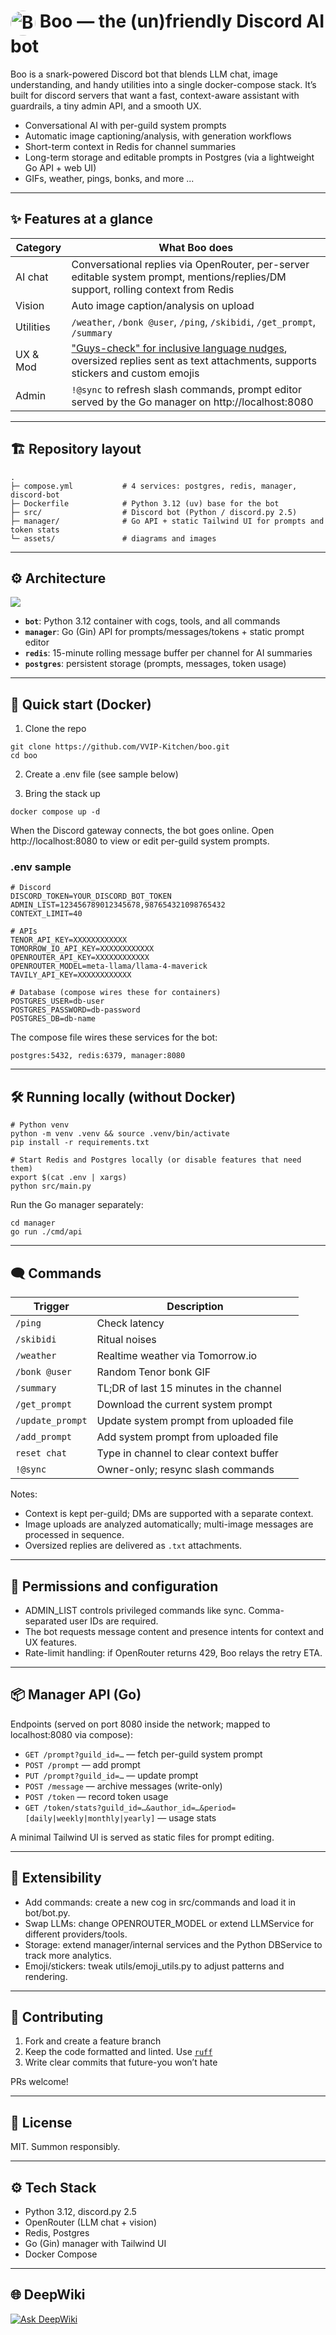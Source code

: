 # <img src="./assets/boo.png" alt="Boo" width="40" height="40" style="border-radius:50%; vertical-align:text-top;" /> Boo — the (un)friendly Discord AI bot

Boo is a snark-powered Discord bot that blends LLM chat, image understanding, and handy utilities into a single docker-compose stack. It’s built for discord servers that want a fast, context-aware assistant with guardrails, a tiny admin API, and a smooth UX.

- Conversational AI with per-guild system prompts
- Automatic image captioning/analysis, with generation workflows
- Short-term context in Redis for channel summaries
- Long-term storage and editable prompts in Postgres (via a lightweight Go API + web UI)
- GIFs, weather, pings, bonks, and more ...

---

## ✨ Features at a glance

| Category  | What Boo does                                                                                                                                                      |
| --------- | ------------------------------------------------------------------------------------------------------------------------------------------------------------------ |
| AI chat   | Conversational replies via OpenRouter, per-server editable system prompt, mentions/replies/DM support, rolling context from Redis |
| Vision    | Auto image caption/analysis on upload                                                                       |
| Utilities | `/weather`, `/bonk @user`, `/ping`, `/skibidi`, `/get_prompt`, `/summary`                                                                                |
| UX & Mod  | ["Guys-check" for inclusive language nudges](https://github.com/VVIP-Kitchen/boo/issues/31), oversized replies sent as text attachments, supports stickers and custom emojis                                        |
| Admin     | `!@sync` to refresh slash commands, prompt editor served by the Go manager on http://localhost:8080                                                         |

---

## 🏗 Repository layout

```
.
├─ compose.yml           # 4 services: postgres, redis, manager, discord-bot
├─ Dockerfile            # Python 3.12 (uv) base for the bot
├─ src/                  # Discord bot (Python / discord.py 2.5)
├─ manager/              # Go API + static Tailwind UI for prompts and token stats
└─ assets/               # diagrams and images
```

---

## ⚙️ Architecture

![](./assets/architecture.png)
- **`bot`**: Python 3.12 container with cogs, tools, and all commands
- **`manager`**: Go (Gin) API for prompts/messages/tokens + static prompt editor
- **`redis`**: 15-minute rolling message buffer per channel for AI summaries
- **`postgres`**: persistent storage (prompts, messages, token usage)

---

## 🚀 Quick start (Docker)

1. Clone the repo

```
git clone https://github.com/VVIP-Kitchen/boo.git
cd boo
```

2. Create a .env file (see sample below)

3. Bring the stack up

```
docker compose up -d
```

When the Discord gateway connects, the bot goes online. Open http://localhost:8080 to view or edit per-guild system prompts.

### .env sample

```
# Discord
DISCORD_TOKEN=YOUR_DISCORD_BOT_TOKEN
ADMIN_LIST=123456789012345678,987654321098765432
CONTEXT_LIMIT=40

# APIs
TENOR_API_KEY=XXXXXXXXXXXX
TOMORROW_IO_API_KEY=XXXXXXXXXXXX
OPENROUTER_API_KEY=XXXXXXXXXXXX
OPENROUTER_MODEL=meta-llama/llama-4-maverick
TAVILY_API_KEY=XXXXXXXXXXXX

# Database (compose wires these for containers)
POSTGRES_USER=db-user
POSTGRES_PASSWORD=db-password
POSTGRES_DB=db-name
```

The compose file wires these services for the bot:

```
postgres:5432, redis:6379, manager:8080
```

---

## 🛠 Running locally (without Docker)

```
# Python venv
python -m venv .venv && source .venv/bin/activate
pip install -r requirements.txt

# Start Redis and Postgres locally (or disable features that need them)
export $(cat .env | xargs)
python src/main.py
```

Run the Go manager separately:

```
cd manager
go run ./cmd/api
```

---

## 🗨 Commands

| Trigger          | Description                             |
| ---------------- | --------------------------------------- |
| `/ping`          | Check latency                           |
| `/skibidi`       | Ritual noises                           |
| `/weather`       | Realtime weather via Tomorrow.io        |
| `/bonk @user`    | Random Tenor bonk GIF                   |
| `/summary`       | TL;DR of last 15 minutes in the channel |
| `/get_prompt`    | Download the current system prompt      |
| `/update_prompt` | Update system prompt from uploaded file |
| `/add_prompt`    | Add system prompt from uploaded file    |
| `reset chat`     | Type in channel to clear context buffer |
| `!@sync`         | Owner-only; resync slash commands       |

Notes:

- Context is kept per-guild; DMs are supported with a separate context.
- Image uploads are analyzed automatically; multi-image messages are processed in sequence.
- Oversized replies are delivered as `.txt` attachments.

---

## 🔐 Permissions and configuration

- ADMIN_LIST controls privileged commands like sync. Comma-separated user IDs are required.
- The bot requests message content and presence intents for context and UX features.
- Rate-limit handling: if OpenRouter returns 429, Boo relays the retry ETA.

---

## 📦 Manager API (Go)

Endpoints (served on port 8080 inside the network; mapped to localhost:8080 via compose):

- `GET /prompt?guild_id=…` — fetch per-guild system prompt
- `POST /prompt` — add prompt
- `PUT /prompt?guild_id=…` — update prompt
- `POST /message` — archive messages (write-only)
- `POST /token` — record token usage
- `GET /token/stats?guild_id=…&author_id=…&period=[daily|weekly|monthly|yearly]` — usage stats

A minimal Tailwind UI is served as static files for prompt editing.

---

## 🧩 Extensibility

- Add commands: create a new cog in src/commands and load it in bot/bot.py.
- Swap LLMs: change OPENROUTER_MODEL or extend LLMService for different providers/tools.
- Storage: extend manager/internal services and the Python DBService to track more analytics.
- Emoji/stickers: tweak utils/emoji_utils.py to adjust patterns and rendering.

---

## 🤝 Contributing

1. Fork and create a feature branch
2. Keep the code formatted and linted. Use [`ruff`](https://astral.sh/ruff)
3. Write clear commits that future-you won’t hate

PRs welcome!

---

## 📄 License

MIT. Summon responsibly.

---

## ⚙️ Tech Stack

- Python 3.12, discord.py 2.5
- OpenRouter (LLM chat + vision)
- Redis, Postgres
- Go (Gin) manager with Tailwind UI
- Docker Compose

---

## 🌐 DeepWiki

[![Ask DeepWiki](https://deepwiki.com/badge.svg)](https://deepwiki.com/VVIP-Kitchen/boo)
